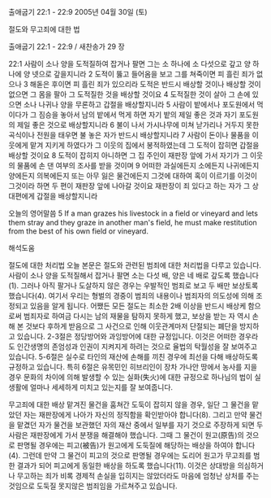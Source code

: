 출애굽기 22:1 - 22:9 
2005년 04월 30일 (토)

절도와 무고죄에 대한 법



출애굽기 22:1 - 22:9 / 새찬송가 29 장


22:1 사람이 소나 양을 도적질하여 잡거나 팔면 그는 소 하나에 소 다섯으로 갚고 양 하나에 양 넷으로 갚을지니라 2 도적이 뚫고 들어옴을 보고 그를 쳐죽이면 피 흘린 죄가 없으나 3 해돋은 후이면 피 흘린 죄가 있으리라 도적은 반드시 배상할 것이나 배상할 것이 없으면 그 몸을 팔아 그 도적질한 것을 배상할 것이요 4 도적질한 것이 살아 그 손에 있으면 소나 나귀나 양을 무론하고 갑절을 배상할지니라 5 사람이 밭에서나 포도원에서 먹이다가 그 짐승을 놓아서 남의 밭에서 먹게 하면 자기 밭의 제일 좋은 것과 자기 포도원의 제일 좋은 것으로 배상할지니라 6 불이 나서 가시나무에 미쳐 낟가리나 거두지 못한 곡식이나 전원을 태우면 불 놓은 자가 반드시 배상할지니라 7 사람이 돈이나 물품을 이웃에게 맡겨 지키게 하였다가 그 이웃의 집에서 봉적하였는데 그 도적이 잡히면 갑절을 배상할 것이요 8 도적이 잡히지 아니하면 그 집 주인이 재판장 앞에 가서 자기가 그 이웃의 물품에 손 댄 여부의 조사를 받을 것이며 9 어떠한 과실에든지 소에든지 나귀에든지 양에든지 의복에든지 또는 아무 잃은 물건에든지 그것에 대하여 혹이 이르기를 이것이 그것이라 하면 두 편이 재판장 앞에 나아갈 것이요 재판장이 죄 있다고 하는 자가 그 상대편에게 갑절을 배상할지니라 

오늘의 영어말씀 
5 If a man grazes his livestock in a field or vineyard and lets them stray and they graze in another man's field, he must make restitution from the best of his own field or vineyard.

해석도움





절도에 대한 처리법 
오늘 본문은 절도와 관련된 범죄에 대한 처리법을 다루고 있습니다. 사람이 소나 양을 도적질해서 잡거나 팔면 소는 다섯 배, 양은 네 배로 갚도록 했습니다(1). 그러나 아직 팔거나 도살하지 않은 경우는 우발적인 범죄로 보고 두 배만 보상토록 했습니다(4). 여기서 우리는 형벌의 경중이 범죄의 내용이나 범죄자의 의도성에 의해 조정되고 있음을 알게 됩니다. 어쨌든 모든 절도는 최소한 2배 이상을 반드시 배상케 함으로써 범죄자로 하여금 다시는 남의 재물을 탐하지 못하게 했고, 보상을 받는 자 역시 손해 본 것보다 후하게 받음으로 그 사건으로 인해 이웃관계마저 단절되는 폐단을 방지하고 있습니다. 2-3절은 정당방어와 과잉방어에 대한 규정입니다. 이것은 어떠한 경우라도 인간생명의 존엄성과 인권이 지켜지게 하려는 것으로 율법의 탁월성을 잘 보여주고 있습니다. 5-6절은 실수로 타인의 재산에 손해를 끼친 경우에 최선을 다해 배상하도록 규정하고 있습니다. 특히 6절은 유목민인 히브리인이 장차 가나안 땅에서 농사를 지을 경우 문화의 차이에 의해 발생할 수 있는 실화(失火)에 대한 규정으로 하나님의 법이 실생활에 얼마나 세세하게 미치고 있는지를 잘 보여줍니다. 

무고죄에 대한 배상 
맡겨진 물건을 훔쳐간 도둑이 잡히지 않을 경우, 일단 그 물건을 맡았던 자는 재판장에게 나아가 자신의 정직함을 확인받아야 합니다(8). 그리고 만약 물건을 맡겼던 자가 물건을 보관했던 자의 재산 중에서 일부를 자기 것으로 주장하게 되면 두 사람은 재판장에게 가서 분쟁을 해결해야 했습니다. 그때 그 물건이 원고(原告)의 것으로 판명될 경우에는 피고(被告)가 원고에게 도둑질에 해당하는 배상을 하여야 합니다(4). 그런데 만약 그 물건이 피고의 것으로 판명될 경우에는 도리어 원고가 무고죄를 범한 결과가 되어 피고에게 동일한 배상을 하도록 했습니다(11). 이것은 상대방을 의심하거나 무고하는 죄가 비록 경제적 손실을 입히지는 않았더라도 마음에 엄청난 상처를 주는 것임으로 도둑질 못지않은 범죄임을 가르쳐주고 있습니다.